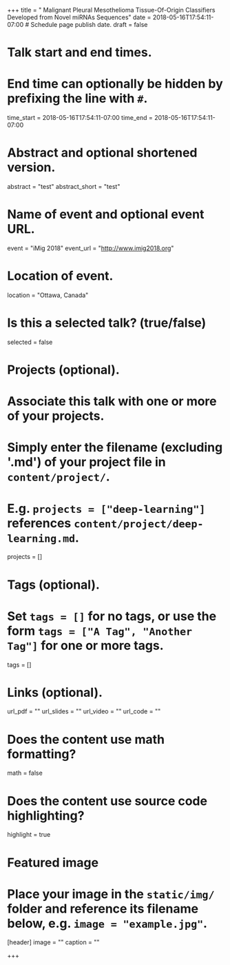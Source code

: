 +++
title = " Malignant Pleural Mesothelioma Tissue-Of-Origin Classifiers
 Developed from Novel miRNAs Sequences"
date = 2018-05-16T17:54:11-07:00  # Schedule page publish date.
draft = false

# Talk start and end times.
#   End time can optionally be hidden by prefixing the line with `#`.
time_start = 2018-05-16T17:54:11-07:00
time_end = 2018-05-16T17:54:11-07:00

# Abstract and optional shortened version.
abstract = "test"
abstract_short = "test"

# Name of event and optional event URL.
event = "iMig 2018"
event_url = "http://www.imig2018.org"

# Location of event.
location = "Ottawa, Canada"

# Is this a selected talk? (true/false)
selected = false

# Projects (optional).
#   Associate this talk with one or more of your projects.
#   Simply enter the filename (excluding '.md') of your project file in `content/project/`.
#   E.g. `projects = ["deep-learning"]` references `content/project/deep-learning.md`.
projects = []

# Tags (optional).
#   Set `tags = []` for no tags, or use the form `tags = ["A Tag", "Another Tag"]` for one or more tags.
tags = []

# Links (optional).
url_pdf = ""
url_slides = ""
url_video = ""
url_code = ""

# Does the content use math formatting?
math = false

# Does the content use source code highlighting?
highlight = true

# Featured image
# Place your image in the `static/img/` folder and reference its filename below, e.g. `image = "example.jpg"`.
[header]
image = ""
caption = ""

+++
